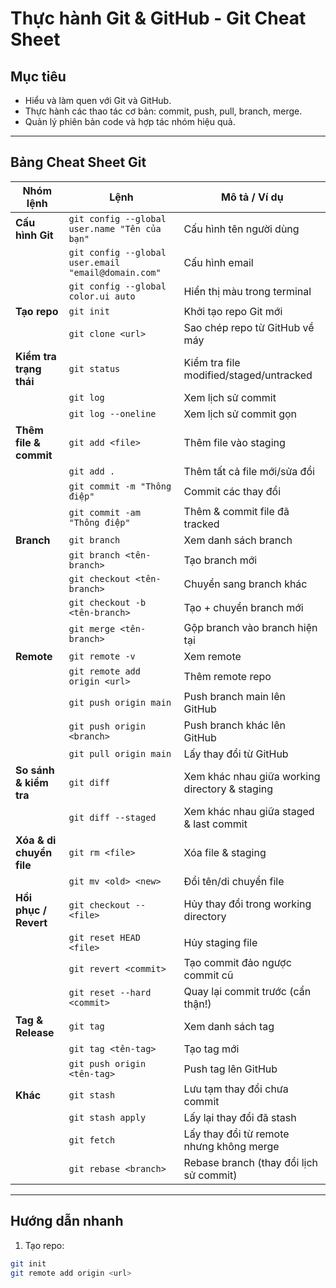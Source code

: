 # Thực hành Git & GitHub - Git Cheat Sheet

## Mục tiêu
- Hiểu và làm quen với Git và GitHub.
- Thực hành các thao tác cơ bản: commit, push, pull, branch, merge.
- Quản lý phiên bản code và hợp tác nhóm hiệu quả.

---

## Bảng Cheat Sheet Git

| Nhóm lệnh | Lệnh | Mô tả / Ví dụ |
|-----------|------|----------------|
| **Cấu hình Git** | `git config --global user.name "Tên của bạn"` | Cấu hình tên người dùng |
| | `git config --global user.email "email@domain.com"` | Cấu hình email |
| | `git config --global color.ui auto` | Hiển thị màu trong terminal |
| **Tạo repo** | `git init` | Khởi tạo repo Git mới |
| | `git clone <url>` | Sao chép repo từ GitHub về máy |
| **Kiểm tra trạng thái** | `git status` | Kiểm tra file modified/staged/untracked |
| | `git log` | Xem lịch sử commit |
| | `git log --oneline` | Xem lịch sử commit gọn |
| **Thêm file & commit** | `git add <file>` | Thêm file vào staging |
| | `git add .` | Thêm tất cả file mới/sửa đổi |
| | `git commit -m "Thông điệp"` | Commit các thay đổi |
| | `git commit -am "Thông điệp"` | Thêm & commit file đã tracked |
| **Branch** | `git branch` | Xem danh sách branch |
| | `git branch <tên-branch>` | Tạo branch mới |
| | `git checkout <tên-branch>` | Chuyển sang branch khác |
| | `git checkout -b <tên-branch>` | Tạo + chuyển branch mới |
| | `git merge <tên-branch>` | Gộp branch vào branch hiện tại |
| **Remote** | `git remote -v` | Xem remote |
| | `git remote add origin <url>` | Thêm remote repo |
| | `git push origin main` | Push branch main lên GitHub |
| | `git push origin <branch>` | Push branch khác lên GitHub |
| | `git pull origin main` | Lấy thay đổi từ GitHub |
| **So sánh & kiểm tra** | `git diff` | Xem khác nhau giữa working directory & staging |
| | `git diff --staged` | Xem khác nhau giữa staged & last commit |
| **Xóa & di chuyển file** | `git rm <file>` | Xóa file & staging |
| | `git mv <old> <new>` | Đổi tên/di chuyển file |
| **Hồi phục / Revert** | `git checkout -- <file>` | Hủy thay đổi trong working directory |
| | `git reset HEAD <file>` | Hủy staging file |
| | `git revert <commit>` | Tạo commit đảo ngược commit cũ |
| | `git reset --hard <commit>` | Quay lại commit trước (cẩn thận!) |
| **Tag & Release** | `git tag` | Xem danh sách tag |
| | `git tag <tên-tag>` | Tạo tag mới |
| | `git push origin <tên-tag>` | Push tag lên GitHub |
| **Khác** | `git stash` | Lưu tạm thay đổi chưa commit |
| | `git stash apply` | Lấy lại thay đổi đã stash |
| | `git fetch` | Lấy thay đổi từ remote nhưng không merge |
| | `git rebase <branch>` | Rebase branch (thay đổi lịch sử commit) |

---

## Hướng dẫn nhanh
1. Tạo repo:
```bash
git init
git remote add origin <url>
